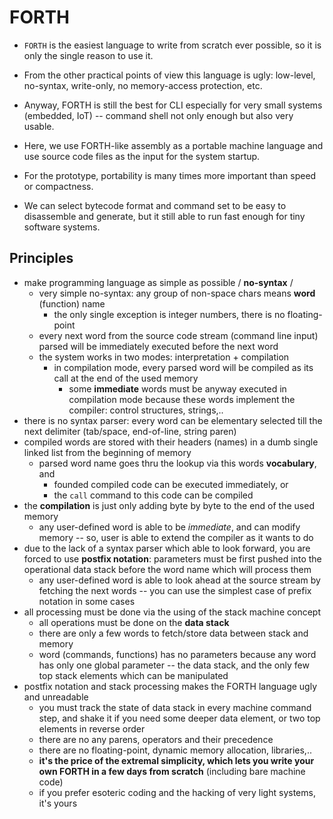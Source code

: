 # FORTH

* `FORTH` is the easiest language to write from scratch ever possible, so it is
  only the single reason to use it.

* From the other practical points of view this language is ugly: low-level,
  no-syntax, write-only, no memory-access protection, etc.

* Anyway, FORTH is still the best for CLI especially for very small systems
  (embedded, IoT) -- command shell not only enough but also very usable.  

* Here, we use FORTH-like assembly as a portable machine language and use source
  code files as the input for the system startup.

* For the prototype, portability is many times more important than speed or
  compactness.
  
* We can select bytecode format and command set to be easy to disassemble and
  generate, but it still able to run fast enough for tiny software systems.

## Principles

* make programming language as simple as possible / **no-syntax** /
  * very simple no-syntax: any group of non-space chars means **word**
    (function) name
    * the only single exception is integer numbers, there is no floating-point
  * every next word from the source code stream (command line input) parsed will
    be immediately executed before the next word
  * the system works in two modes: interpretation + compilation
    * in compilation mode, every parsed word will be compiled as its call at the
      end of the used memory
      * some **immediate** words must be anyway executed in compilation mode
        because these words implement the compiler: control structures,
        strings,..
* there is no syntax parser: every word can be elementary selected till the next
  delimiter (tab/space, end-of-line, string paren)
* compiled words are stored with their headers (names) in a dumb single linked
  list from the beginning of memory
  * parsed word name goes thru the lookup via this words **vocabulary**, and 
    * founded compiled code can be executed immediately, or 
    * the `call` command to this code can be compiled
* the **compilation** is just only adding byte by byte to the end of the used
  memory
  * any user-defined word is able to be *immediate*, and can modify memory --
    so, user is able to extend the compiler as it wants to do
* due to the lack of a syntax parser which able to look forward, you are forced
  to use **postfix notation**: parameters must be first pushed into the
  operational data stack before the word name which will process them    
  * any user-defined word is able to look ahead at the source stream by fetching
    the next words -- you can use the simplest case of prefix notation in some
    cases
* all processing must be done via the using of the stack machine concept
  * all operations must be done on the **data stack**
  * there are only a few words to fetch/store data between stack and memory
  * word (commands, functions) has no parameters because any word has only one
    global parameter -- the data stack, and the only few top stack elements
    which can be manipulated
* postfix notation and stack processing makes the FORTH language ugly and
  unreadable
  * you must track the state of data stack in every machine command step, and
    shake it if you need some deeper data element, or two top elements in
    reverse order
  * there are no any parens, operators and their precedence
  * there are no floating-point, dynamic memory allocation, libraries,..
  * **it's the price of the extremal simplicity, which lets you write your own
    FORTH in a few days from scratch** (including bare machine code)
  * if you prefer esoteric coding and the hacking of very light systems, it's
    yours
